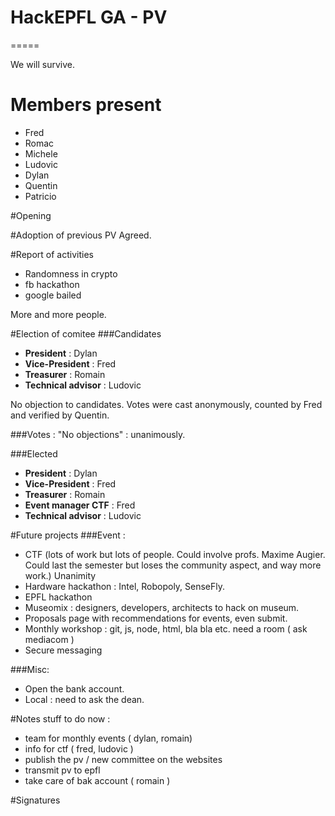 # HackEPFL GA - PV
=====

We will survive.

# Members present
* Fred
* Romac
* Michele
* Ludovic
* Dylan
* Quentin
* Patricio

#Opening

#Adoption of previous PV
Agreed.

#Report of activities
* Randomness in crypto
* fb hackathon
* google bailed

More and more people. 

#Election of comitee
###Candidates 
* **President** : Dylan
* **Vice-President** : Fred
* **Treasurer** : Romain
* **Technical advisor** : Ludovic

No objection to candidates. Votes were cast anonymously, counted by Fred and verified by Quentin.

###Votes :
"No objections" : unanimously.

###Elected
* **President** : Dylan
* **Vice-President** : Fred
* **Treasurer** : Romain
* **Event manager CTF** : Fred
* **Technical advisor** : Ludovic

#Future projects
###Event :
* CTF (lots of work but lots of people. Could involve profs. Maxime Augier. Could last the semester but loses the community aspect, and way more work.) Unanimity
* Hardware hackathon : Intel, Robopoly, SenseFly.
* EPFL hackathon
* Museomix : designers, developers, architects to hack on museum.
* Proposals page with recommendations for events, even submit.
* Monthly workshop : git, js, node, html, bla bla etc. need a room ( ask mediacom )
* Secure messaging

###Misc:
* Open the bank account. 
* Local : need to ask the dean.

#Notes
stuff to do now :

* team for monthly events ( dylan, romain)
* info for ctf ( fred, ludovic )
* publish the pv / new committee on the websites
* transmit pv to epfl
* take care of bak account ( romain )


#Signatures

